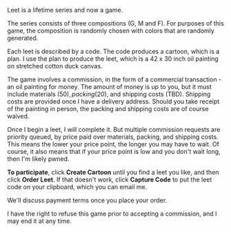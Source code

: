Leet is a lifetime series and now a game.  

The series consists of three compositions (G, M and F). For purposes of this game, the composition is randomly chosen with colors that are randomly generated.  

Each leet is described by a code. The code produces a cartoon, which is a plan. I use the plan to produce the leet, which is a 42 x 30 inch oil painting on stretched cotton duck canvas.  

The game involves a commission, in the form of a commercial transaction - an oil painting for money. The amount of money is up to you, but it must include materials ($50), packing ($20), and shipping costs (TBD). Shipping costs are provided once I have a delivery address. Should you take receipt of the painting in person, the packing and shipping costs are of course waived.  

Once I begin a leet, I will complete it. But multiple commission requests are priority queued, by price paid over materials, packing, and shipping costs. This means the lower your price point, the longer you may have to wait. Of course, it also means that if your price point is low and you don't wait long, then I'm likely pwned.  

**To participate**, click **Create Cartoon** until you find a leet you like, and then click **Order Leet**. If that doesn't work, click **Capture Code** to put the leet code on your clipboard, which you can email me.  

We'll discuss payment terms once you place your order.  

I have the right to refuse this game prior to accepting a commission, and I may end it at any time.  
